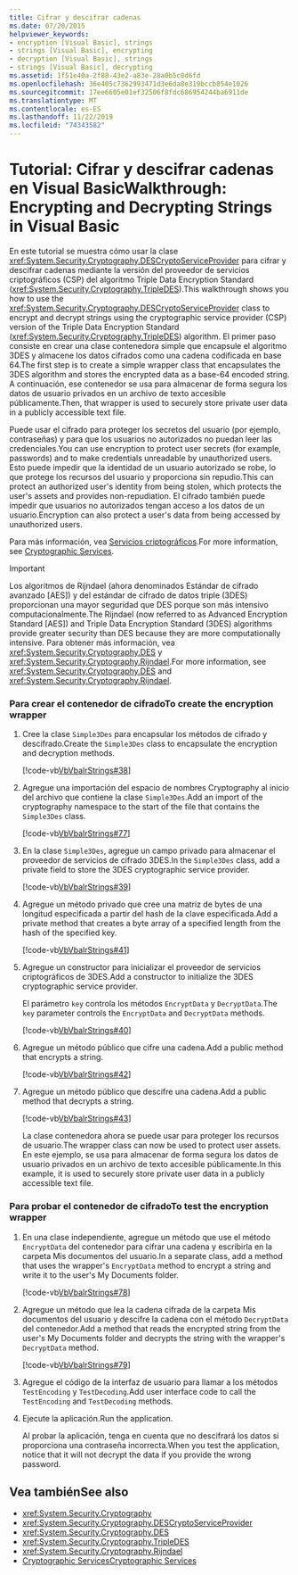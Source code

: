 ```yaml
---
title: Cifrar y descifrar cadenas
ms.date: 07/20/2015
helpviewer_keywords:
- encryption [Visual Basic], strings
- strings [Visual Basic], encrypting
- decryption [Visual Basic], strings
- strings [Visual Basic], decrypting
ms.assetid: 1f51e40a-2f88-43e2-a83e-28a0b5c0d6fd
ms.openlocfilehash: 36e405c7362993471d3e6da8e319bccb854e1026
ms.sourcegitcommit: 17ee6605e01ef32506f8fdc686954244ba6911de
ms.translationtype: MT
ms.contentlocale: es-ES
ms.lasthandoff: 11/22/2019
ms.locfileid: "74343582"
---
```

# <a name="walkthrough-encrypting-and-decrypting-strings-in-visual-basic"></a><span data-ttu-id="101c4-102">Tutorial: Cifrar y descifrar cadenas en Visual Basic</span><span class="sxs-lookup"><span data-stu-id="101c4-102">Walkthrough: Encrypting and Decrypting Strings in Visual Basic</span></span>
<span data-ttu-id="101c4-103">En este tutorial se muestra cómo usar la clase <xref:System.Security.Cryptography.DESCryptoServiceProvider> para cifrar y descifrar cadenas mediante la versión del proveedor de servicios criptográficos (CSP) del algoritmo Triple Data Encryption Standard (<xref:System.Security.Cryptography.TripleDES>).</span><span class="sxs-lookup"><span data-stu-id="101c4-103">This walkthrough shows you how to use the <xref:System.Security.Cryptography.DESCryptoServiceProvider> class to encrypt and decrypt strings using the cryptographic service provider (CSP) version of the Triple Data Encryption Standard (<xref:System.Security.Cryptography.TripleDES>) algorithm.</span></span> <span data-ttu-id="101c4-104">El primer paso consiste en crear una clase contenedora simple que encapsule el algoritmo 3DES y almacene los datos cifrados como una cadena codificada en base 64.</span><span class="sxs-lookup"><span data-stu-id="101c4-104">The first step is to create a simple wrapper class that encapsulates the 3DES algorithm and stores the encrypted data as a base-64 encoded string.</span></span> <span data-ttu-id="101c4-105">A continuación, ese contenedor se usa para almacenar de forma segura los datos de usuario privados en un archivo de texto accesible públicamente.</span><span class="sxs-lookup"><span data-stu-id="101c4-105">Then, that wrapper is used to securely store private user data in a publicly accessible text file.</span></span>  
  
 <span data-ttu-id="101c4-106">Puede usar el cifrado para proteger los secretos del usuario (por ejemplo, contraseñas) y para que los usuarios no autorizados no puedan leer las credenciales.</span><span class="sxs-lookup"><span data-stu-id="101c4-106">You can use encryption to protect user secrets (for example, passwords) and to make credentials unreadable by unauthorized users.</span></span> <span data-ttu-id="101c4-107">Esto puede impedir que la identidad de un usuario autorizado se robe, lo que protege los recursos del usuario y proporciona sin repudio.</span><span class="sxs-lookup"><span data-stu-id="101c4-107">This can protect an authorized user's identity from being stolen, which protects the user's assets and provides non-repudiation.</span></span> <span data-ttu-id="101c4-108">El cifrado también puede impedir que usuarios no autorizados tengan acceso a los datos de un usuario.</span><span class="sxs-lookup"><span data-stu-id="101c4-108">Encryption can also protect a user's data from being accessed by unauthorized users.</span></span>  
  
 <span data-ttu-id="101c4-109">Para más información, vea [Servicios criptográficos](../../../../standard/security/cryptographic-services.md).</span><span class="sxs-lookup"><span data-stu-id="101c4-109">For more information, see [Cryptographic Services](../../../../standard/security/cryptographic-services.md).</span></span>  
  
> [!IMPORTANT]
> <span data-ttu-id="101c4-110">Los algoritmos de Rijndael (ahora denominados Estándar de cifrado avanzado [AES]) y del estándar de cifrado de datos triple (3DES) proporcionan una mayor seguridad que DES porque son más intensivo computacionalmente.</span><span class="sxs-lookup"><span data-stu-id="101c4-110">The Rijndael (now referred to as Advanced Encryption Standard [AES]) and Triple Data Encryption Standard (3DES) algorithms provide greater security than DES because they are more computationally intensive.</span></span> <span data-ttu-id="101c4-111">Para obtener más información, vea <xref:System.Security.Cryptography.DES> y <xref:System.Security.Cryptography.Rijndael>.</span><span class="sxs-lookup"><span data-stu-id="101c4-111">For more information, see <xref:System.Security.Cryptography.DES> and <xref:System.Security.Cryptography.Rijndael>.</span></span>  
  
### <a name="to-create-the-encryption-wrapper"></a><span data-ttu-id="101c4-112">Para crear el contenedor de cifrado</span><span class="sxs-lookup"><span data-stu-id="101c4-112">To create the encryption wrapper</span></span>  
  
1. <span data-ttu-id="101c4-113">Cree la clase `Simple3Des` para encapsular los métodos de cifrado y descifrado.</span><span class="sxs-lookup"><span data-stu-id="101c4-113">Create the `Simple3Des` class to encapsulate the encryption and decryption methods.</span></span>  
  
     [!code-vb[VbVbalrStrings#38](~/samples/snippets/visualbasic/VS_Snippets_VBCSharp/VbVbalrStrings/VB/Class3.vb#38)]  
  
2. <span data-ttu-id="101c4-114">Agregue una importación del espacio de nombres Cryptography al inicio del archivo que contiene la clase `Simple3Des`.</span><span class="sxs-lookup"><span data-stu-id="101c4-114">Add an import of the cryptography namespace to the start of the file that contains the `Simple3Des` class.</span></span>  
  
     [!code-vb[VbVbalrStrings#77](~/samples/snippets/visualbasic/VS_Snippets_VBCSharp/VbVbalrStrings/VB/Class3.vb#77)]  
  
3. <span data-ttu-id="101c4-115">En la clase `Simple3Des`, agregue un campo privado para almacenar el proveedor de servicios de cifrado 3DES.</span><span class="sxs-lookup"><span data-stu-id="101c4-115">In the `Simple3Des` class, add a private field to store the 3DES cryptographic service provider.</span></span>  
  
     [!code-vb[VbVbalrStrings#39](~/samples/snippets/visualbasic/VS_Snippets_VBCSharp/VbVbalrStrings/VB/Class3.vb#39)]  
  
4. <span data-ttu-id="101c4-116">Agregue un método privado que cree una matriz de bytes de una longitud especificada a partir del hash de la clave especificada.</span><span class="sxs-lookup"><span data-stu-id="101c4-116">Add a private method that creates a byte array of a specified length from the hash of the specified key.</span></span>  
  
     [!code-vb[VbVbalrStrings#41](~/samples/snippets/visualbasic/VS_Snippets_VBCSharp/VbVbalrStrings/VB/Class3.vb#41)]  
  
5. <span data-ttu-id="101c4-117">Agregue un constructor para inicializar el proveedor de servicios criptográficos de 3DES.</span><span class="sxs-lookup"><span data-stu-id="101c4-117">Add a constructor to initialize the 3DES cryptographic service provider.</span></span>  
  
     <span data-ttu-id="101c4-118">El parámetro `key` controla los métodos `EncryptData` y `DecryptData`.</span><span class="sxs-lookup"><span data-stu-id="101c4-118">The `key` parameter controls the `EncryptData` and `DecryptData` methods.</span></span>  
  
     [!code-vb[VbVbalrStrings#40](~/samples/snippets/visualbasic/VS_Snippets_VBCSharp/VbVbalrStrings/VB/Class3.vb#40)]  
  
6. <span data-ttu-id="101c4-119">Agregue un método público que cifre una cadena.</span><span class="sxs-lookup"><span data-stu-id="101c4-119">Add a public method that encrypts a string.</span></span>  
  
     [!code-vb[VbVbalrStrings#42](~/samples/snippets/visualbasic/VS_Snippets_VBCSharp/VbVbalrStrings/VB/Class3.vb#42)]  
  
7. <span data-ttu-id="101c4-120">Agregue un método público que descifre una cadena.</span><span class="sxs-lookup"><span data-stu-id="101c4-120">Add a public method that decrypts a string.</span></span>  
  
     [!code-vb[VbVbalrStrings#43](~/samples/snippets/visualbasic/VS_Snippets_VBCSharp/VbVbalrStrings/VB/Class3.vb#43)]  
  
     <span data-ttu-id="101c4-121">La clase contenedora ahora se puede usar para proteger los recursos de usuario.</span><span class="sxs-lookup"><span data-stu-id="101c4-121">The wrapper class can now be used to protect user assets.</span></span> <span data-ttu-id="101c4-122">En este ejemplo, se usa para almacenar de forma segura los datos de usuario privados en un archivo de texto accesible públicamente.</span><span class="sxs-lookup"><span data-stu-id="101c4-122">In this example, it is used to securely store private user data in a publicly accessible text file.</span></span>  
  
### <a name="to-test-the-encryption-wrapper"></a><span data-ttu-id="101c4-123">Para probar el contenedor de cifrado</span><span class="sxs-lookup"><span data-stu-id="101c4-123">To test the encryption wrapper</span></span>  
  
1. <span data-ttu-id="101c4-124">En una clase independiente, agregue un método que use el método `EncryptData` del contenedor para cifrar una cadena y escribirla en la carpeta Mis documentos del usuario.</span><span class="sxs-lookup"><span data-stu-id="101c4-124">In a separate class, add a method that uses the wrapper's `EncryptData` method to encrypt a string and write it to the user's My Documents folder.</span></span>  
  
     [!code-vb[VbVbalrStrings#78](~/samples/snippets/visualbasic/VS_Snippets_VBCSharp/VbVbalrStrings/VB/Class3.vb#78)]  
  
2. <span data-ttu-id="101c4-125">Agregue un método que lea la cadena cifrada de la carpeta Mis documentos del usuario y descifre la cadena con el método `DecryptData` del contenedor.</span><span class="sxs-lookup"><span data-stu-id="101c4-125">Add a method that reads the encrypted string from the user's My Documents folder and decrypts the string with the wrapper's `DecryptData` method.</span></span>  
  
     [!code-vb[VbVbalrStrings#79](~/samples/snippets/visualbasic/VS_Snippets_VBCSharp/VbVbalrStrings/VB/Class3.vb#79)]  
  
3. <span data-ttu-id="101c4-126">Agregue el código de la interfaz de usuario para llamar a los métodos `TestEncoding` y `TestDecoding`.</span><span class="sxs-lookup"><span data-stu-id="101c4-126">Add user interface code to call the `TestEncoding` and `TestDecoding` methods.</span></span>  
  
4. <span data-ttu-id="101c4-127">Ejecute la aplicación.</span><span class="sxs-lookup"><span data-stu-id="101c4-127">Run the application.</span></span>  
  
     <span data-ttu-id="101c4-128">Al probar la aplicación, tenga en cuenta que no descifrará los datos si proporciona una contraseña incorrecta.</span><span class="sxs-lookup"><span data-stu-id="101c4-128">When you test the application, notice that it will not decrypt the data if you provide the wrong password.</span></span>  
  
## <a name="see-also"></a><span data-ttu-id="101c4-129">Vea también</span><span class="sxs-lookup"><span data-stu-id="101c4-129">See also</span></span>

- <xref:System.Security.Cryptography>
- <xref:System.Security.Cryptography.DESCryptoServiceProvider>
- <xref:System.Security.Cryptography.DES>
- <xref:System.Security.Cryptography.TripleDES>
- <xref:System.Security.Cryptography.Rijndael>
- [<span data-ttu-id="101c4-130">Cryptographic Services</span><span class="sxs-lookup"><span data-stu-id="101c4-130">Cryptographic Services</span></span>](../../../../standard/security/cryptographic-services.md)
